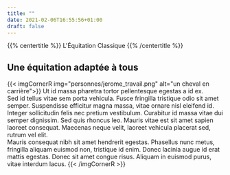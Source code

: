 ```yaml
---
title: ""
date: 2021-02-06T16:55:56+01:00
draft: false
---
```


{{% centertitle %}} L'Équitation Classique {{% /centertitle %}}

## Une équitation adaptée à tous
{{< imgCornerR img="personnes/jerome_travail.png" alt="un cheval en carrière">}}
Ut id massa pharetra tortor pellentesque egestas a id ex.  
Sed id tellus vitae sem porta vehicula. Fusce fringilla tristique odio sit amet semper. Suspendisse efficitur magna massa, vitae ornare nisl eleifend id. Integer sollicitudin felis nec pretium vestibulum. Curabitur id massa vitae dui semper dignissim. Sed quis rhoncus leo. Mauris vitae est sit amet sapien laoreet consequat. Maecenas neque velit, laoreet vehicula placerat sed, rutrum vel elit.  
Mauris consequat nibh sit amet hendrerit egestas. Phasellus nunc metus, fringilla aliquam euismod non, tristique id enim. Donec lacinia augue id erat mattis egestas. Donec sit amet congue risus. Aliquam in euismod purus, vitae interdum lacus. 
{{< /imgCornerR >}}
